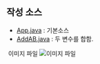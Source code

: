 ## 작성 소스
- [App.java](https://github.com/KimNamKwang/study_javas/blob/master/src/App.java)  : 기본소스
- [AddAB.java](https://github.com/KimNamKwang/study_javas/blob/master/src/AddAB.java)  : 두 변수를 합함.


![]() 이미지 파일
![이미지 파일](https://velog.velcdn.com/images/kjhxxxx/post/b0110601-978b-4ea4-a068-031d2f9f5705/entity-relationship-model-erd-diagram-library.png)
